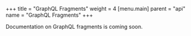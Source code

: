 +++
title = "GraphQL Fragments"
weight = 4
[menu.main]
    parent = "api"
    name = "GraphQL Fragments"
+++

Documentation on GraphQL fragments is coming soon.

<!--using GraphQL fragments with Dgraph - there's fragments in the request as well as the type fragments to talk about**

Case 1:
you can see an example of a fragment here https://github.com/dgraph-io/graphql-sample-apps/blob/mjc/discuss/discuss-clone/src/components/operations.graphql

and here https://github.com/dgraph-io/dgraph/blob/5a67b9497fdb4a2c67638e3fc2601d628aa238f0/graphql/e2e/common/fragment.go#L15-L26 and here https://github.com/dgraph-io/dgraph/blob/5a67b9497fdb4a2c67638e3fc2601d628aa238f0/graphql/e2e/common/fragment.go#L117-L153

Case 2: (on types)
You can see how fragments on types works here https://github.com/dgraph-io/dgraph/blob/5a67b9497fdb4a2c67638e3fc2601d628aa238f0/graphql/e2e/common/query.go#L1179-L1196


This page should describe what fragments are used for (case 1 is reuse, case 2 is different results per type) and show how to submit a query with fragments and what the answer will look like.-->

